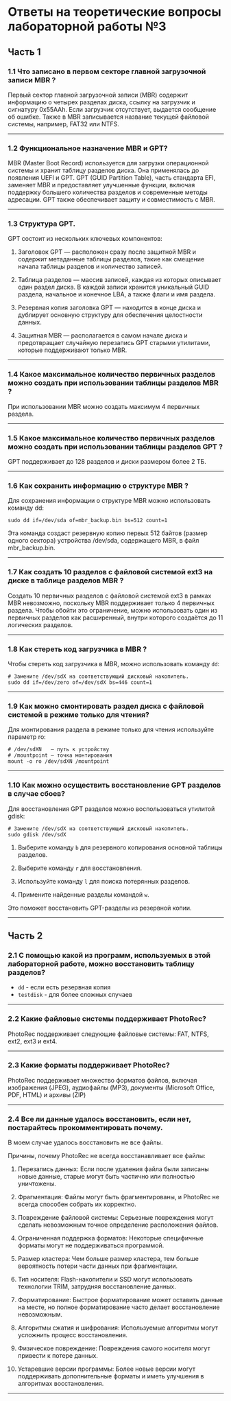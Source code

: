 # Ответы на теоретические вопросы лабораторной работы №3

## Часть 1

### 1.1 Что записано в первом секторе главной загрузочной записи MBR ?
Первый сектор главной загрузочной записи (MBR) содержит информацию о четырех разделах диска, ссылку на загрузчик и сигнатуру 0x55AAh. Если загрузчик отсутствует, выдается сообщение об ошибке. Также в MBR записывается название текущей файловой системы, например, FAT32 или NTFS.

---

### 1.2 Функциональное назначение MBR и GPT?
MBR (Master Boot Record) используется для загрузки операционной системы и хранит таблицу разделов диска. Она применялась до появления UEFI и GPT. GPT (GUID Partition Table), часть стандарта EFI, заменяет MBR и предоставляет улучшенные функции, включая поддержку большего количества разделов и современные методы адресации. GPT также обеспечивает защиту и совместимость с MBR.

---

### 1.3 Структура GPT.
GPT состоит из нескольких ключевых компонентов:

1. Заголовок GPT — расположен сразу после защитной MBR и содержит метаданные таблицы разделов, такие как смещение начала таблицы разделов и количество записей.
   
2. Таблица разделов — массив записей, каждая из которых описывает один раздел диска. В каждой записи хранится уникальный GUID раздела, начальное и конечное LBA, а также флаги и имя раздела.

3. Резервная копия заголовка GPT — находится в конце диска и дублирует основную структуру для обеспечения целостности данных.

4. Защитная MBR — располагается в самом начале диска и предотвращает случайную перезапись GPT старыми утилитами, которые поддерживают только MBR.

---

### 1.4 Какое максимальное количество первичных разделов можно создать при использовании таблицы разделов MBR ?
При использовании MBR можно создать максимум 4 первичных раздела.

---

### 1.5 Какое максимальное количество первичных разделов можно создать при использовании таблицы разделов GPT ?
GPT поддерживает до 128 разделов и диски размером более 2 ТБ.

---

### 1.6 Как сохранить информацию о структуре MBR ?
Для сохранения информации о структуре MBR можно использовать команду dd:

```
sudo dd if=/dev/sda of=mbr_backup.bin bs=512 count=1
```

Эта команда создаст резервную копию первых 512 байтов (размер одного сектора) устройства /dev/sda, содержащего MBR, в файл mbr_backup.bin.

---

### 1.7 Как создать 10 разделов c файловой системой ext3 на диске в таблице разделов MBR ?
Создать 10 первичных разделов с файловой системой ext3 в рамках MBR невозможно, поскольку MBR поддерживает только 4 первичных раздела. Чтобы обойти это ограничение, можно использовать один из первичных разделов как расширенный, внутри которого создаётся до 11 логических разделов.

---

### 1.8 Как стереть код загрузчика в MBR ?
Чтобы стереть код загрузчика в MBR, можно использовать команду `dd`:

```
# Замените /dev/sdX на соответствующий дисковый накопитель.
sudo dd if=/dev/zero of=/dev/sdX bs=446 count=1
```

---

### 1.9 Как можно смонтировать раздел диска с файловой системой в режиме только для чтения?
Для монтирования раздела в режиме только для чтения используйте параметр ro:

```
# /dev/sdXN   — путь к устройству
# /mountpoint — точка монтирования
mount -o ro /dev/sdXN /mountpoint
```

---

### 1.10 Как можно осуществить восстановление GPT разделов в случае сбоев?
Для восстановления GPT разделов можно воспользоваться утилитой gdisk:

```
# Замените /dev/sdX на соответствующий дисковый накопитель.
sudo gdisk /dev/sdX
```
1. Выберите команду `b` для резервного копирования основной таблицы разделов.

2. Выберите команду `r` для восстановления.

3. Используйте команду `l` для поиска потерянных разделов.

4. Примените найденные разделы командой `w`.

Это поможет восстановить GPT-разделы из резервной копии.

---

## Часть 2

### 2.1 С помощью какой из программ, используемых в этой лабораторной работе, можно восстановить таблицу разделов?

* `dd`       - если есть резервная копия
* `testdisk` - для более сложных случаев

---

### 2.2 Какие файловые системы поддерживает PhotoRec?
PhotoRec поддерживает следующие файловые системы: FAT, NTFS, ext2, ext3 и ext4.

---

### 2.3 Какие форматы поддерживает PhotoRec?
PhotoRec поддерживает множество форматов файлов, включая изображения (JPEG), аудиофайлы (MP3), документы (Microsoft Office, PDF, HTML) и архивы (ZIP)

---

### 2.4 Все ли данные удалось восстановить, если нет, постарайтесь прокомментировать почему.

В моем случае удалось восстановить не все файлы.

Причины, почему PhotoRec не всегда восстанавливает все файлы:

1. Перезапись данных: Если после удаления файла были записаны новые данные, старые могут быть частично или полностью уничтожены.
   
2. Фрагментация: Файлы могут быть фрагментированы, и PhotoRec не всегда способен собрать их корректно.

3. Повреждение файловой системы: Серьезные повреждения могут сделать невозможным точное определение расположения файлов.

4. Ограниченная поддержка форматов: Некоторые специфичные форматы могут не поддерживаться программой.

5. Размер кластера: Чем больше размер кластера, тем больше вероятность потери части данных при фрагментации.

6. Тип носителя: Flash-накопители и SSD могут использовать технологии TRIM, затрудняя восстановление данных.

7. Форматирование: Быстрое форматирование может оставить данные на месте, но полное форматирование часто делает восстановление невозможным.

8. Алгоритмы сжатия и шифрования: Используемые алгоритмы могут усложнить процесс восстановления.

9. Физическое повреждение: Повреждения самого носителя могут привести к потере данных.

10. Устаревшие версии программы: Более новые версии могут поддерживать дополнительные форматы и иметь улучшения в алгоритмах восстановления.

---

